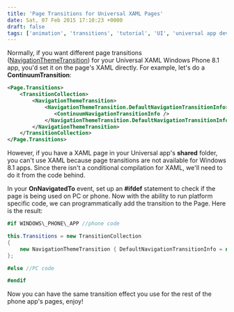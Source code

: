 ```yaml
---
title: 'Page Transitions for Universal XAML Pages'
date: Sat, 07 Feb 2015 17:10:23 +0000
draft: false
tags: ['animation', 'transitions', 'tutorial', 'UI', 'universal app development', 'UX', 'windows phone 8.1']
---
```


Normally, if you want different page transitions ([NavigationThemeTransition](https://msdn.microsoft.com/en-us/library/windows.ui.xaml.media.animation.navigationthemetransition.aspx)) for your Universal XAML Windows Phone 8.1 app, you'd set it on the page's XAML directly. For example, let's do a **ContinuumTransition**:

```xml
<Page.Transitions> 
    <TransitionCollection> 
        <NavigationThemeTransition> 
            <NavigationThemeTransition.DefaultNavigationTransitionInfo> 
               <ContinuumNavigationTransitionInfo /> 
            </NavigationThemeTransition.DefaultNavigationTransitionInfo> 
        </NavigationThemeTransition> 
    </TransitionCollection> 
</Page.Transitions>
```

However, if you have a XAML page in your Universal app's **shared** folder, you can't use XAML because page transitions are not available for Windows 8.1 apps. Since there isn't a conditional compilation for XAML, we'll need to do it from the code behind.

In your **OnNavigatedTo** event, set up an **#ifdef** statement to check if the page is being used on PC or phone. Now with the ability to run platform specific code, we can programmatically add the transition to the Page. Here is the result:

```csharp
#if WINDOWS\_PHONE\_APP //phone code

this.Transitions = new TransitionCollection 
{ 
    new NavigationThemeTransition { DefaultNavigationTransitionInfo = new ContinuumNavigationTransitionInfo() } 
}; 

#else //PC code

#endif
```

Now you can have the same transition effect you use for the rest of the phone app's pages, enjoy!